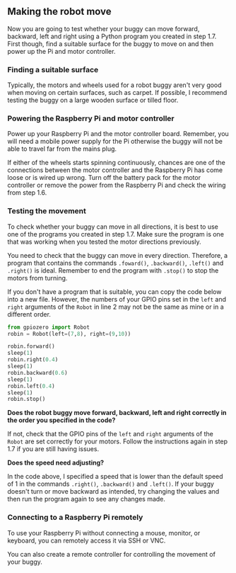 [comment]: # (
Is this step open? Y/N
If so, short description of this step:
Related links:
Related files:
)

## Making the robot move

Now you are going to test whether your buggy can move forward, backward, left and right using a Python program you created in step 1.7. First though, find a suitable surface for the buggy to move on and then power up the Pi and motor controller.

### Finding a suitable surface

Typically, the motors and wheels used for a robot buggy aren't very good when moving on certain surfaces, such as carpet. If possible, I recommend testing the buggy on a large wooden surface or tilled floor. 

### Powering the Raspberry Pi and motor controller

Power up your Raspberry Pi and the motor controller board. Remember, you will need a mobile power supply for the Pi otherwise the buggy will not be able to travel far from the mains plug.

If either of the wheels starts spinning continuously, chances are one of the connections between the motor controller and the Raspberry Pi has come loose or is wired up wrong. Turn off the battery pack for the motor controller or remove the power from the Raspberry Pi and check the wiring from step 1.6.

### Testing the movement

To check whether your buggy can move in all directions, it is best to use one of the programs you created in step 1.7. Make sure the program is one that was working when you tested the motor directions previously. 

You need to check that the buggy can move in every direction. Therefore, a program that contains the commands `.foward()`, `.backward()`, `.left()` and `.right()` is ideal. Remember to end the program with `.stop()` to stop the motors from turning.

If you don't have a program that is suitable, you can copy the code below into a new file. However, the numbers of your GPIO pins set in the `left` and `right` arguments of the `Robot` in line 2 may not be the same as mine or in a different order.

~~~ python
from gpiozero import Robot
robin = Robot(left=(7,8), right=(9,10))

robin.forward()
sleep(1)
robin.right(0.4)
sleep(1)
robin.backward(0.6)
sleep(1)
robin.left(0.4)
sleep(1)
robin.stop()
~~~

**Does the robot buggy move forward, backward, left and right correctly in the order you specified in the code?**

If not, check that the GPIO pins of the `left` and `right` arguments of the `Robot` are set correctly for your motors. Follow the instructions again in step 1.7 if you are still having issues.

**Does the speed need adjusting?**

In the code above, I specified a speed that is lower than the default speed of 1 in the commands `.right()`, `.backward()` and `.left()`. If your buggy doesn't turn or move backward as intended, try changing the values and then run the program again to see any changes made.

### Connecting to a Raspberry Pi remotely

To use your Raspberry Pi without connecting a mouse, monitor, or keyboard, you can remotely access it via SSH or VNC.

[comment]: # (
Include a PDF for connecting the to a Raspberry Pi remotely via SSH and another for connecting via VNC.
)

You can also create a remote controller for controlling the movement of your buggy.

[comment]: # (
Link article
)